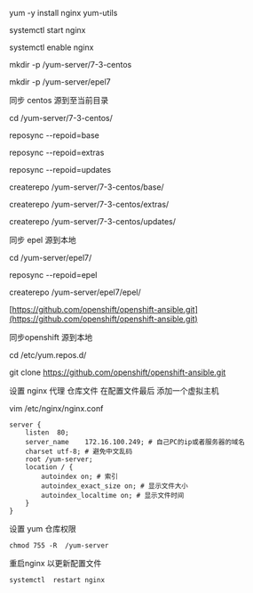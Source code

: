 yum -y install nginx  yum-utils

systemctl start nginx

systemctl enable nginx

mkdir -p /yum-server/7-3-centos

mkdir -p /yum-server/epel7

同步 centos 源到至当前目录

cd  /yum-server/7-3-centos/

reposync --repoid=base

reposync --repoid=extras

reposync --repoid=updates

createrepo  /yum-server/7-3-centos/base/

createrepo  /yum-server/7-3-centos/extras/

createrepo  /yum-server/7-3-centos/updates/

同步 epel 源到本地

cd /yum-server/epel7/

reposync --repoid=epel

createrepo  /yum-server/epel7/epel/

[https://github.com/openshift/openshift-ansible.git](https://github.com/openshift/openshift-ansible.git)

同步openshift 源到本地

cd /etc/yum.repos.d/

git clone  https://github.com/openshift/openshift-ansible.git

设置  nginx  代理 仓库文件  在配置文件最后 添加一个虚拟主机

vim  /etc/nginx/nginx.conf

```
server {
    listen  80;
    server_name    172.16.100.249; # 自己PC的ip或者服务器的域名
    charset utf-8; # 避免中文乱码
    root /yum-server;
    location / {
        autoindex on; # 索引
        autoindex_exact_size on; # 显示文件大小
        autoindex_localtime on; # 显示文件时间
    }
}
```

设置 yum 仓库权限

```
chmod 755 -R  /yum-server
```

重启nginx 以更新配置文件
```
systemctl  restart nginx
```
